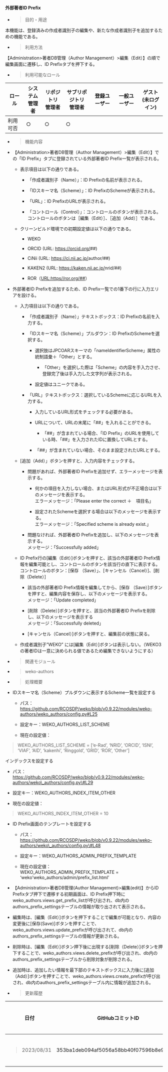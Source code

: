 #### 外部著者ID Prefix

  - > 目的・用途

本機能は、登録済みの作成者識別子の編集や、新たな作成者識別子を追加するための機能である。

  - > 利用方法

【Administration\>著者DB管理（Author Management）\>編集（Edit）】の順で編集画面に遷移し、ID Prefixタブを押下する。

  - > 利用可能なロール

<table>
<thead>
<tr class="header">
<th>ロール</th>
<th>システム<br />
管理者</th>
<th>リポジトリ<br />
管理者</th>
<th>サブリポジトリ<br />
管理者</th>
<th>登録ユーザー</th>
<th>一般ユーザー</th>
<th>ゲスト<br />
(未ログイン)</th>
</tr>
</thead>
<tbody>
<tr class="odd">
<td>利用可否</td>
<td>○</td>
<td>○</td>
<td>○</td>
<td></td>
<td></td>
<td></td>
</tr>
</tbody>
</table>

  - > 機能内容

<!-- end list -->

  - 【Administration\>著者DB管理（Author Management）\>編集（Edit）】での「ID Prefix」タブに登録されている外部著者ID Prefix一覧が表示される。
    
      - 表示項目は以下の通りである。
        
          - 「作成者識別子（Name）」：ID Prefixの名前が表示される。
        
          - 「IDスキーマ名（Scheme）」：ID PrefixのSchemeが表示される。
        
          - 「URL」：ID PrefixのURLが表示される。
        
          - 「コントロール（Control）」：コントロールのボタンが表示される。  
            コントロールのボタンは［編集（Edit）］、［追加（Add）］である。
    
      - クリーンビルド環境での初期設定値は以下の通りである。
        
          - WEKO
        
          - ORCID (URL: <https://orcid.org/>\#\#)
        
          - CiNii (URL: <https://ci.nii.ac.jp/>author/\#\#)
        
          - KAKEN2 (URL: <https://kaken.nii.ac.jp/>nrid/\#\#)
        
          - ROR（[URL:https//ror.org/\#\#](file:///C:\\Users\\masah\\Documents\\機能仕様書\\https\\ror.org\\)）

  - 外部著者ID Prefixを追加するため、ID Prefix一覧での1番下の行に入力エリアを設ける。
    
      - 入力項目は以下の通りである。
        
          - 「作成者識別子（Name）」テキストボックス：ID Prefixの名前を入力する。
        
          - 「IDスキーマ名（Scheme）」プルダウン：ID PrefixのSchemeを選択する。
            
              - 選択肢はJPCOARスキーマの「nameIdentifierScheme」属性の統制語彙＋「Other」とする。
                
                  - 「Other」を選択した際は「Scheme」の内容を手入力させ、登録完了後は手入力した文字列が表示される。
            
              - 設定値はユニークである。
        
          - 「URL」テキストボックス：選択しているSchemeに応じるURLを入力する。
            
              - 入力しているURL形式をチェックする必要がある。
            
              - URLについて、URLの末尾に「\#\#」を入れることができる。
                
                  - 「\#\#」が含まれている場合、「ID Prefix」のURLを使用している時、「\#\#」を入力されたIDに置換してURLとする。
            
              - 「\#\#」が含まれていない場合、そのまま設定されたURLとする。
    
      - \[追加（Add）」ボタンを押すと、入力内容をチェックする。
        
          - 問題があれば、外部著者ID Prefixを追加せず、エラーメッセージを表示する。
            
              - 何かの項目を入力しない場合、またはURL形式が不正場合は以下のメッセージを表示する。  
                エラーメッセージ：「Please enter the correct ＋　項目名」
            
              - 設定されたSchemeを選択する場合は以下のメッセージを表示する。  
                エラーメッセージ：「Specified scheme is already exist.」
        
          - 問題なければ、外部著者ID Prefixを追加し、以下のメッセージを表示する。  
            メッセージ：「Successfully added」
    
      - ID Prefix行の\[編集（Edit）\]ボタンを押すと、該当の外部著者ID Prefix情報を編集可能とし、コントロールのボタンを該当行の直下に表示する。  
        コントロールのボタン：\[保存 （Save）」、\[キャンセル（Cancel）\]、\[削除（Delete）\]
        
          - 該当の外部著者ID Prefix情報を編集してから、\[保存 （Save）\]ボタンを押すと、編集内容を保存し、以下のメッセージを表示する。  
            メッセージ：「Update completed」
        
          - \[削除（Delete）\]ボタンを押すと、該当の外部著者ID Prefixを削除し、以下のメッセージを表示する  
            メッセージ：「Successfully deleted」
        
          - \[キャンセル（Cancel）\]ボタンを押すと、編集前の状態に戻る。
    
      - 作成者識別子”WEKO” には\[編集（Edit）\]ボタンは表示しない。（WEKO3の著者IDは一意に決められる値であるため編集できないようにする）

<!-- end list -->

  - > 関連モジュール

<!-- end list -->

  - > weko-authors

<!-- end list -->

  - > 処理概要

<!-- end list -->

  - IDスキーマ名（Scheme）プルダウンに表示するScheme一覧を設定する
    
      - パス：   
        <https://github.com/RCOSDP/weko/blob/v0.9.22/modules/weko-authors/weko_authors/config.py#L25>
    
      - 設定キー：WEKO\_AUTHORS\_LIST\_SCHEME
    
      - 現在の設定値：

> WEKO\_AUTHORS\_LIST\_SCHEME = \[‘e-Rad’, ‘NRID’, ‘ORCID’, ‘ISNI’, ‘VIAF’, ‘AID’, ‘kakenhi’, ‘Ringgold’, ‘GRID’, ‘ROR’, ‘Other’\]

インデックスを設定する

  - パス：   
    https://github.com/RCOSDP/weko/blob/v0.9.22/modules/weko-authors/weko\_authors/config.py\#L29

  - 設定キー：WEKO\_AUTHORS\_INDEX\_ITEM\_OTHER

  - 現在の設定値：

> WEKO\_AUTHORS\_INDEX\_ITEM\_OTHER = 10

  - ID Prefix画面のテンプレートを設定する
    
      - パス：   
        https://github.com/RCOSDP/weko/blob/v0.9.22/modules/weko-authors/weko\_authors/config.py\#L48
    
      - 設定キー：WEKO\_AUTHORS\_ADMIN\_PREFIX\_TEMPLATE
    
      - 現在の設定値：  
        WEKO\_AUTHORS\_ADMIN\_PREFIX\_TEMPLATE = ‘weko'weko\_authors/admin/prefix\_list.html’

  - 【Administration\>著者DB管理(Author Management)\>編集(edit)】からID Prefixタブ押下で遷移する初期画面は、ID Prefix押下時にweko\_authors.views.get\_prefix\_listが呼び出され、db内のauthors\_prefix\_settingsテーブルの情報が取り出されて表示される。

  - 編集時は、\[編集（Edit）\]ボタンを押下することで編集が可能となり、内容の変更後に\[保存(Save)\]ボタンを押すことで、weko\_authors.views.update\_prefixが呼び出されて、db内のauthors\_prefix\_settingsテーブルの情報が更新される。

  - 削除時は、\[編集（Edit）\]ボタン押下後に出現する\[削除（Delete）\]ボタンを押下することで、weko\_authors.views.delete\_prefixが呼び出され、db内のauthors\_prefix\_settingsテーブルから削除対象が削除される。

  - 追加時は、追加したい情報を最下部のテキストボックスに入力後に\[追加（Add）\]ボタンを押すことで、weko\_authors.views.create\_prefixが呼び出され、db内のauthors\_prefix\_settingsテーブル内に情報が追加される。

<!-- end list -->

  - > 更新履歴

<table>
<thead>
<tr class="header">
<th>日付</th>
<th>GitHubコミットID</th>
<th>更新内容</th>
</tr>
</thead>
<tbody>
<tr class="odd">
<td><blockquote>
<p>2023/08/31</p>
</blockquote></td>
<td>353ba1deb094af5056a58bb40f07596b8e95a562</td>
<td>初版作成</td>
</tr>
</tbody>
</table>